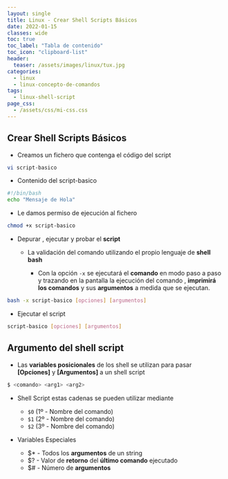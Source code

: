 ```yaml
---
layout: single
title: Linux - Crear Shell Scripts Básicos
date: 2022-01-15
classes: wide
toc: true
toc_label: "Tabla de contenido"
toc_icon: "clipboard-list"
header:
  teaser: /assets/images/linux/tux.jpg
categories:
  - linux
  - linux-concepto-de-comandos
tags:
  - linux-shell-script
page_css: 
  - /assets/css/mi-css.css
---
```


## Crear Shell Scripts Básicos

* Creamos un fichero que contenga el código del script  

```bash
vi script-basico
```

* Contenido del script-basico

```bash
#!/bin/bash                                                                     
echo "Mensaje de Hola"    
```

* Le damos permiso de ejecución al fichero

```bash
chmod +x script-basico
```

* Depurar , ejecutar y probar el **script**

  * La validación del comando utilizando el propio lenguaje de **shell bash**

    * Con la opción ``-x`` se ejecutará el **comando** en modo paso a paso y trazando en la pantalla la ejecución del comando , **imprimirá los comandos** y sus **argumentos** a medida que se ejecutan.

```bash
bash -x script-basico [opciones] [argumentos]
```

* Ejecutar el script

```bash
script-basico [opciones] [argumentos]
```

## Argumento del shell script

* Las **variables posicionales** de los shell se utilizan para pasar **[Opciones]** y **[Argumentos]** a un shell script

```bash
$ <comando> <arg1> <arg2> 
 ```

* Shell Script estas cadenas se pueden utilizar mediante
  * ``$0`` (1º - Nombre del comando)
  * ``$1`` (2º - Nombre del comando)
  * ``$2`` (3º - Nombre del comando)

* Variables Especiales
  * $* - Todos los **argumentos** de un string
  * $? - Valor de **retorno** del **último comando** ejecutado
  * $# - Número de **argumentos**
